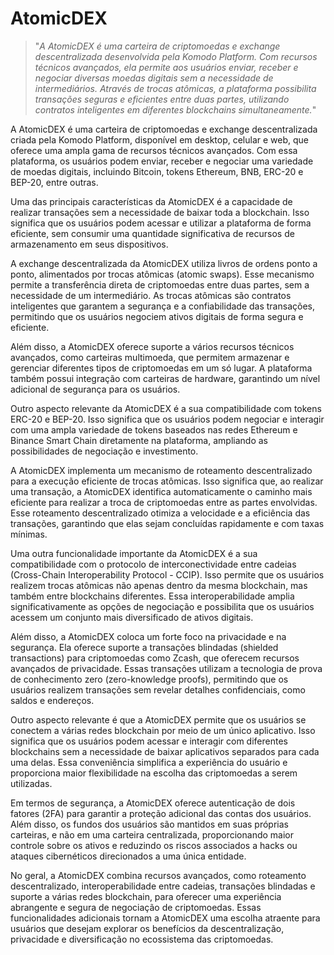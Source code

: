 # AtomicDEX

>"*A AtomicDEX é uma carteira de criptomoedas e exchange descentralizada desenvolvida pela Komodo Platform. Com recursos técnicos avançados, ela permite aos usuários enviar, receber e negociar diversas moedas digitais sem a necessidade de intermediários. Através de trocas atômicas, a plataforma possibilita transações seguras e eficientes entre duas partes, utilizando contratos inteligentes em diferentes blockchains simultaneamente.*"

A AtomicDEX é uma carteira de criptomoedas e exchange descentralizada criada pela Komodo Platform, disponível em desktop, celular e web, que oferece uma ampla gama de recursos técnicos avançados. Com essa plataforma, os usuários podem enviar, receber e negociar uma variedade de moedas digitais, incluindo Bitcoin, tokens Ethereum, BNB, ERC-20 e BEP-20, entre outras.

Uma das principais características da AtomicDEX é a capacidade de realizar transações sem a necessidade de baixar toda a blockchain. Isso significa que os usuários podem acessar e utilizar a plataforma de forma eficiente, sem consumir uma quantidade significativa de recursos de armazenamento em seus dispositivos.

A exchange descentralizada da AtomicDEX utiliza livros de ordens ponto a ponto, alimentados por trocas atômicas (atomic swaps). Esse mecanismo permite a transferência direta de criptomoedas entre duas partes, sem a necessidade de um intermediário. As trocas atômicas são contratos inteligentes que garantem a segurança e a confiabilidade das transações, permitindo que os usuários negociem ativos digitais de forma segura e eficiente.

Além disso, a AtomicDEX oferece suporte a vários recursos técnicos avançados, como carteiras multimoeda, que permitem armazenar e gerenciar diferentes tipos de criptomoedas em um só lugar. A plataforma também possui integração com carteiras de hardware, garantindo um nível adicional de segurança para os usuários.

Outro aspecto relevante da AtomicDEX é a sua compatibilidade com tokens ERC-20 e BEP-20. Isso significa que os usuários podem negociar e interagir com uma ampla variedade de tokens baseados nas redes Ethereum e Binance Smart Chain diretamente na plataforma, ampliando as possibilidades de negociação e investimento.

A AtomicDEX implementa um mecanismo de roteamento descentralizado para a execução eficiente de trocas atômicas. Isso significa que, ao realizar uma transação, a AtomicDEX identifica automaticamente o caminho mais eficiente para realizar a troca de criptomoedas entre as partes envolvidas. Esse roteamento descentralizado otimiza a velocidade e a eficiência das transações, garantindo que elas sejam concluídas rapidamente e com taxas mínimas.

Uma outra funcionalidade importante da AtomicDEX é a sua compatibilidade com o protocolo de interconectividade entre cadeias (Cross-Chain Interoperability Protocol - CCIP). Isso permite que os usuários realizem trocas atômicas não apenas dentro da mesma blockchain, mas também entre blockchains diferentes. Essa interoperabilidade amplia significativamente as opções de negociação e possibilita que os usuários acessem um conjunto mais diversificado de ativos digitais.

Além disso, a AtomicDEX coloca um forte foco na privacidade e na segurança. Ela oferece suporte a transações blindadas (shielded transactions) para criptomoedas como Zcash, que oferecem recursos avançados de privacidade. Essas transações utilizam a tecnologia de prova de conhecimento zero (zero-knowledge proofs), permitindo que os usuários realizem transações sem revelar detalhes confidenciais, como saldos e endereços.

Outro aspecto relevante é que a AtomicDEX permite que os usuários se conectem a várias redes blockchain por meio de um único aplicativo. Isso significa que os usuários podem acessar e interagir com diferentes blockchains sem a necessidade de baixar aplicativos separados para cada uma delas. Essa conveniência simplifica a experiência do usuário e proporciona maior flexibilidade na escolha das criptomoedas a serem utilizadas.

Em termos de segurança, a AtomicDEX oferece autenticação de dois fatores (2FA) para garantir a proteção adicional das contas dos usuários. Além disso, os fundos dos usuários são mantidos em suas próprias carteiras, e não em uma carteira centralizada, proporcionando maior controle sobre os ativos e reduzindo os riscos associados a hacks ou ataques cibernéticos direcionados a uma única entidade.

No geral, a AtomicDEX combina recursos avançados, como roteamento descentralizado, interoperabilidade entre cadeias, transações blindadas e suporte a várias redes blockchain, para oferecer uma experiência abrangente e segura de negociação de criptomoedas. Essas funcionalidades adicionais tornam a AtomicDEX uma escolha atraente para usuários que desejam explorar os benefícios da descentralização, privacidade e diversificação no ecossistema das criptomoedas.